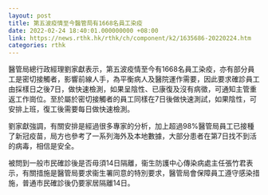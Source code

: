 ```yaml
---
layout: post
title: 第五波疫情至今醫管局有1668名員工染疫
date: 2022-02-24 18:40:01.000000000 +08:00
link: https://news.rthk.hk/rthk/ch/component/k2/1635686-20220224.htm
categories: rthk
---
```


醫管局總行政經理劉家獻表示，第五波疫情至今有1668名員工染疫，亦有部分員工是密切接觸者，影響前線人手，為平衡病人及醫院運作需要，因此要求確診員工由採樣日之後7日，做快速檢測，如果呈陰性、已康復及沒有病徵，可通知主管重返工作崗位。至於屬於密切接觸者的員工同樣在7日後做快速測試，如果陰性，可安排上班，復工後需要每日做快速檢測。

劉家獻強調，有關安排是經過很多專家的分析，加上超過98%醫管局員工已接種了新冠疫苗，局方也參考了一系列海外及本地數據，大部分患者在第7日找不到活的病毒，相信是安全。

被問到一般市民確診後是否毋須14日隔離，衞生防護中心傳染病處主任張竹君表示，有關措施是醫管局要求衞生署同意的特別要求，醫管局會保障員工遵守感染措施，普通市民確診後仍要家居隔離14日。
